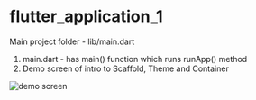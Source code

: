 # flutter_application_1

Main project folder - lib/main.dart

1. main.dart - has main() function which runs runApp() method
2. Demo screen of intro to Scaffold, Theme and Container

![demo screen](https://github.com/ajhavery/flutter_application_1/blob/dev%23ch1/sim_screen_1.png?raw=true)
